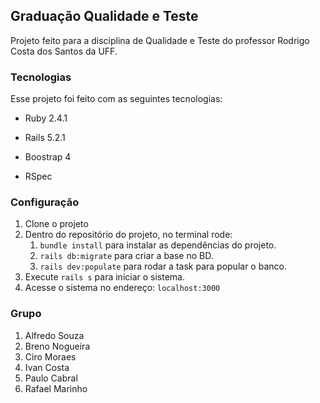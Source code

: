 ## Graduação Qualidade e Teste

Projeto feito para a disciplina de Qualidade e Teste do professor 
Rodrigo Costa dos Santos da UFF.

### Tecnologias

Esse projeto foi feito com as seguintes tecnologias:

* Ruby 2.4.1

* Rails 5.2.1

* Boostrap 4

* RSpec

### Configuração

1. Clone o projeto
2. Dentro do repositório do projeto, no terminal rode: 
   1. `bundle install` para instalar as dependências do projeto.
   2. `rails db:migrate` para criar a base no BD.
   3. `rails dev:populate` para rodar a task para popular o banco.
3. Execute `rails s` para iniciar o sistema.
4. Acesse o sistema no endereço: `localhost:3000`

### Grupo

1. Alfredo Souza
2. Breno Nogueira
3. Ciro Moraes
4. Ivan Costa
5. Paulo Cabral
6. Rafael Marinho